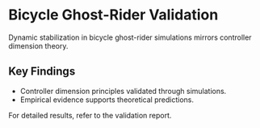 # Bicycle Ghost-Rider Validation

Dynamic stabilization in bicycle ghost-rider simulations mirrors controller dimension theory.

## Key Findings
- Controller dimension principles validated through simulations.
- Empirical evidence supports theoretical predictions.

For detailed results, refer to the validation report.
